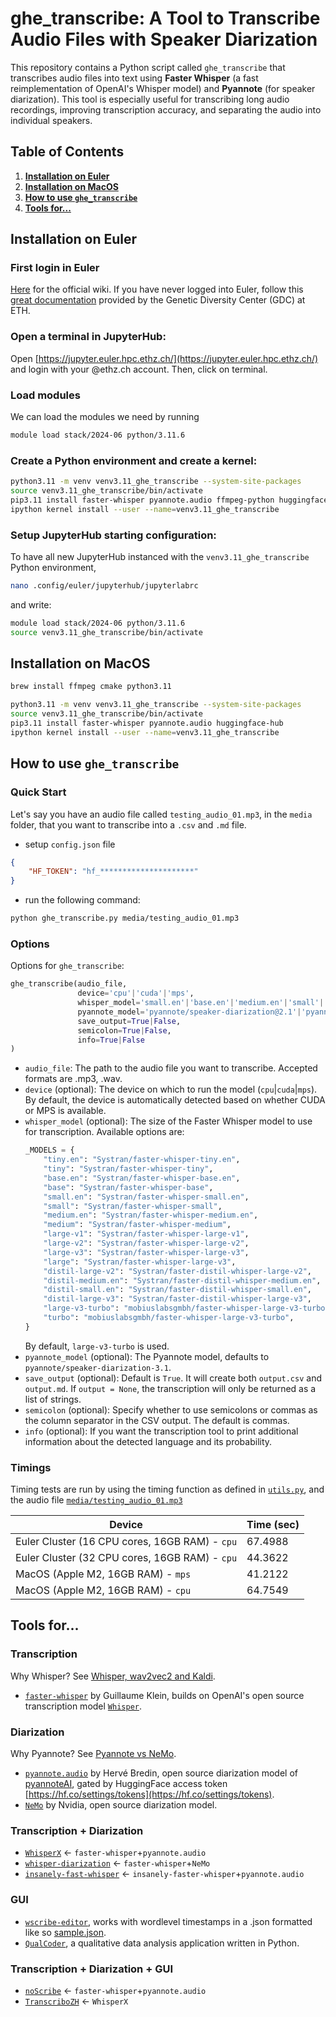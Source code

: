 # ghe_transcribe: A Tool to Transcribe Audio Files with Speaker Diarization

This repository contains a Python script called `ghe_transcribe` that transcribes audio files into text using **Faster Whisper** (a fast reimplementation of OpenAI's Whisper model) and **Pyannote** (for speaker diarization). This tool is especially useful for transcribing long audio recordings, improving transcription accuracy, and separating the audio into individual speakers.

## Table of Contents
1. [**Installation on Euler**](#installation-on-euler)
2. [**Installation on MacOS**](#installation-on-macos)
3. [**How to use `ghe_transcribe`**](#how-to-use-ghe_transcribe)
4. [**Tools for...**](#tools-for)

## Installation on Euler

### First login in Euler
[Here](https://scicomp.ethz.ch/wiki/Getting_started_with_clusters) for the official wiki. If you have never logged into Euler, follow this [great documentation](https://www.gdc-docs.ethz.ch/EulerManual/site/access/) provided by the Genetic Diversity Center (GDC) at ETH.

### Open a terminal in JupyterHub:
Open [https://jupyter.euler.hpc.ethz.ch/](https://jupyter.euler.hpc.ethz.ch/) and login with your @ethz.ch account. Then, click on terminal.

### Load modules
We can load the modules we need by running
```bash
module load stack/2024-06 python/3.11.6
```
### Create a Python environment and create a kernel:
```bash
python3.11 -m venv venv3.11_ghe_transcribe --system-site-packages
source venv3.11_ghe_transcribe/bin/activate
pip3.11 install faster-whisper pyannote.audio ffmpeg-python huggingface-hub
ipython kernel install --user --name=venv3.11_ghe_transcribe
```
### Setup JupyterHub starting configuration:
To have all new JupyterHub instanced with the `venv3.11_ghe_transcribe` Python environment,
```bash
nano .config/euler/jupyterhub/jupyterlabrc
```
and write:
```bash
module load stack/2024-06 python/3.11.6
source venv3.11_ghe_transcribe/bin/activate
```

## Installation on MacOS
```bash
brew install ffmpeg cmake python3.11
```

```bash
python3.11 -m venv venv3.11_ghe_transcribe --system-site-packages
source venv3.11_ghe_transcribe/bin/activate
pip3.11 install faster-whisper pyannote.audio huggingface-hub
ipython kernel install --user --name=venv3.11_ghe_transcribe
```

## How to use `ghe_transcribe`

### Quick Start

Let's say you have an audio file called `testing_audio_01.mp3`, in the `media` folder, that you want to transcribe into a `.csv` and `.md` file. 
- setup `config.json` file
```json
{
    "HF_TOKEN": "hf_*********************"
}
```
- run the following command:
```bash
python ghe_transcribe.py media/testing_audio_01.mp3
```

### Options

Options for `ghe_transcribe`:

```python
ghe_transcribe(audio_file,
               device='cpu'|'cuda'|'mps',
               whisper_model='small.en'|'base.en'|'medium.en'|'small'|'base'|'medium'|'large'|'turbo',
               pyannote_model='pyannote/speaker-diarization@2.1'|'pyannote/speaker-diarization-3.1',
               save_output=True|False,
               semicolon=True|False,
               info=True|False
)
```

- `audio_file`: The path to the audio file you want to transcribe. Accepted formats are .mp3, .wav.
- `device` (optional): The device on which to run the model (`cpu`|`cuda`|`mps`). By default, the device is automatically detected based on whether CUDA or MPS is available.
- `whisper_model` (optional): The size of the Faster Whisper model to use for transcription. Available options are:
    ```python
    _MODELS = {
        "tiny.en": "Systran/faster-whisper-tiny.en",
        "tiny": "Systran/faster-whisper-tiny",
        "base.en": "Systran/faster-whisper-base.en",
        "base": "Systran/faster-whisper-base",
        "small.en": "Systran/faster-whisper-small.en",
        "small": "Systran/faster-whisper-small",
        "medium.en": "Systran/faster-whisper-medium.en",
        "medium": "Systran/faster-whisper-medium",
        "large-v1": "Systran/faster-whisper-large-v1",
        "large-v2": "Systran/faster-whisper-large-v2",
        "large-v3": "Systran/faster-whisper-large-v3",
        "large": "Systran/faster-whisper-large-v3",
        "distil-large-v2": "Systran/faster-distil-whisper-large-v2",
        "distil-medium.en": "Systran/faster-distil-whisper-medium.en",
        "distil-small.en": "Systran/faster-distil-whisper-small.en",
        "distil-large-v3": "Systran/faster-distil-whisper-large-v3",
        "large-v3-turbo": "mobiuslabsgmbh/faster-whisper-large-v3-turbo",
        "turbo": "mobiuslabsgmbh/faster-whisper-large-v3-turbo",
    }
    ```
    By default, `large-v3-turbo` is used.
- `pyannote_model` (optional): The Pyannote model, defaults to `pyannote/speaker-diarization-3.1`.
- `save_output` (optional): Default is `True`. It will create both `output.csv` and `output.md`. If `output = None`, the transcription will only be returned as a list of strings.
- `semicolon` (optional): Specify whether to use semicolons or commas as the column separator in the CSV output. The default is commas.
- `info` (optional): If you want the transcription tool to print additional information about the detected language and its probability.

### Timings

Timing tests are run by using the timing function as defined in [`utils.py`](https://github.com/Global-Health-Engineering/ghe_transcribe/blob/main/utils.py), and the audio file [`media/testing_audio_01.mp3`](https://github.com/Global-Health-Engineering/ghe_transcribe/blob/main/media/testing_audio_01.mp3)

| Device     | Time (sec) |
|-------------------|------------------|
| Euler Cluster (16 CPU cores, 16GB RAM) - `cpu`  | 67.4988 |
| Euler Cluster (32 CPU cores, 16GB RAM) - `cpu`  | 44.3622 |
| MacOS (Apple M2, 16GB RAM) - `mps`  | 41.2122 |
| MacOS (Apple M2, 16GB RAM) - `cpu`  | 64.7549 |

## Tools for...

### Transcription
Why Whisper? See [Whisper, wav2vec2 and Kaldi](https://deepgram.com/learn/benchmarking-top-open-source-speech-models).
- [`faster-whisper`](https://github.com/SYSTRAN/faster-whisper) by Guillaume Klein, builds on OpenAI's open source transcription model [`Whisper`](https://github.com/openai/whisper).

### Diarization
Why Pyannote? See [Pyannote vs NeMo](https://lajavaness.medium.com/comparing-state-of-the-art-speaker-diarization-frameworks-pyannote-vs-nemo-31a191c6300).
- [`pyannote.audio`](https://github.com/pyannote/pyannote-audio) by Hervé Bredin, open source diarization model of [pyannoteAI](https://www.pyannote.ai/), gated by HuggingFace access token [https://hf.co/settings/tokens](https://hf.co/settings/tokens).
- [`NeMo`](https://github.com/NVIDIA/NeMo) by Nvidia, open source diarization model.

### Transcription + Diarization 
- [`WhisperX`](https://github.com/m-bain/whisperX) &larr; `faster-whisper`+`pyannote.audio`
- [`whisper-diarization`](https://github.com/MahmoudAshraf97/whisper-diarization) &larr; `faster-whisper`+`NeMo`
- [`insanely-fast-whisper`](https://github.com/Vaibhavs10/insanely-fast-whisper) &larr; `insanely-faster-whisper`+`pyannote.audio`

### GUI
- [`wscribe-editor`](https://github.com/geekodour/wscribe-editor), works with wordlevel timestamps in a .json formatted like so [sample.json](https://github.com/geekodour/wscribe/blob/main/examples/output/sample.json).
- [`QualCoder`](https://github.com/ccbogel/QualCoder), a qualitative data analysis application written in Python.

### Transcription + Diarization + GUI
- [`noScribe`](https://github.com/kaixxx/noScribe) &larr; `faster-whisper`+`pyannote.audio`
- [`TranscriboZH`](https://github.com/machinelearningZH/audio-transcription) &larr; `WhisperX`